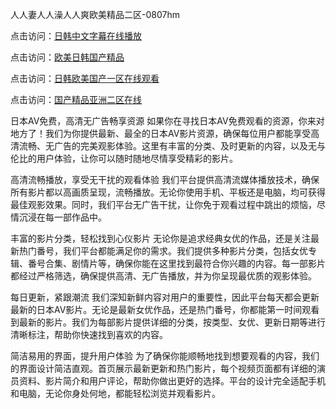 人人妻人人澡人人爽欧美精品二区-0807hm

点击访问：<a href="https://heiliaozj3tjd.pages.dev">日韩中文字幕在线播放</a>

点击访问：<a href="https://gda-c7m.pages.dev/">欧美日韩国产精品</a>

点击访问：<a href="https://fdhf-454.pages.dev/">日韩欧美国产一区在线观看</a>

点击访问：<a href="https://gfd-5xg.pages.dev/">国产精品亚洲二区在线</a>


日本AV免费，高清无广告畅享资源
如果你在寻找日本AV免费观看的资源，你来对地方了！我们为你提供最新、最全的日本AV影片资源，确保每位用户都能享受高清流畅、无广告的完美观影体验。这里有丰富的分类、及时更新的内容，以及无与伦比的用户体验，让你可以随时随地尽情享受精彩的影片。

高清流畅播放，享受无干扰的观看体验
我们平台提供高清流媒体播放技术，确保所有影片都以高画质呈现，流畅播放。无论你使用手机、平板还是电脑，均可获得最佳观影效果。同时，我们平台无广告干扰，让你免于观看过程中跳出的烦恼，尽情沉浸在每一部作品中。

丰富的影片分类，轻松找到心仪影片
无论你是追求经典女优的作品，还是关注最新热门番号，我们平台都能满足你的需求。我们提供多种影片分类，包括女优专辑、番号合集、剧情片等，确保你能在这里找到最符合你兴趣的内容。每一部影片都经过严格筛选，确保提供高清、无广告播放，并为你呈现最优质的观影体验。

每日更新，紧跟潮流
我们深知新鲜内容对用户的重要性，因此平台每天都会更新最新的日本AV影片。无论是最新女优作品，还是热门番号，你都能第一时间观看到最新的影片。我们为每部影片提供详细的分类，按类型、女优、更新日期等进行清晰标注，帮助你快速找到喜欢的内容。

简洁易用的界面，提升用户体验
为了确保你能顺畅地找到想要观看的内容，我们的界面设计简洁直观。首页展示最新更新和热门影片，每个视频页面都有详细的演员资料、影片简介和用户评论，帮助你做出更好的选择。平台的设计完全适配手机和电脑，无论你身处何地，都能轻松浏览并观看影片。


<span style="display:none;">[Canonical link](）</span>
